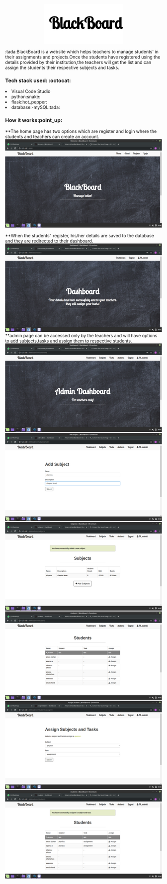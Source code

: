 <p align="center"><img src="blackboard.png" /></p>
<p>:tada:BlackBoard is a website which helps teachers to manage students' in their assignments and projects.Once the students have registered using the details provided by their institution,the teachers will get the list and can assign the students their respective subjects and tasks.</p>

 <h3> Tech stack used: :octocat: </h3>

<li>Visual Code Studio</li>
<li>python:snake:</li>
<li>flask:hot_pepper:</li>
<li>database:-mySQL:tada:</li>

 <h3> How it works:point_up:</h3>
 
**The home page has two options which are register and login where the students and teachers can create an account.
<img src=demo/b1.png />

**When the students" register, his/her details are saved to the database and they are redirected to their dashboard.
<img src=demo/b3.png />
**admin page can be accessed only by the teachers and will have options to add subjects,tasks and assign them to respective students.
<img src=demo/b2.png />
<img src=demo/b4.png />
<img src=demo/b5.png />
<img src=demo/b6.png />
<img src=demo/b7.png />
<img src=demo/b8.png />




